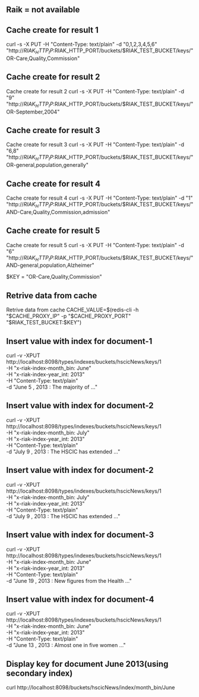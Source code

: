 ## Raik = not available


## Cache create for result 1
curl -s -X PUT -H "Content-Type: text/plain" -d "0,1,2,3,4,5,6" "http://$RIAK_HTTP_IP:$RIAK_HTTP_PORT/buckets/$RIAK_TEST_BUCKET/keys/"OR-Care,Quality,Commission"

## Cache create for result 2
Cache create for result 2
curl -s -X PUT -H "Content-Type: text/plain" -d "9" "http://$RIAK_HTTP_IP:$RIAK_HTTP_PORT/buckets/$RIAK_TEST_BUCKET/keys/"OR-September,2004"

## Cache create for result 3
Cache create for result 3
curl -s -X PUT -H "Content-Type: text/plain" -d "6,8" "http://$RIAK_HTTP_IP:$RIAK_HTTP_PORT/buckets/$RIAK_TEST_BUCKET/keys/"OR-general,population,generally"

## Cache create for result 4
Cache create for result 4
curl -s -X PUT -H "Content-Type: text/plain" -d "1" "http://$RIAK_HTTP_IP:$RIAK_HTTP_PORT/buckets/$RIAK_TEST_BUCKET/keys/"AND-Care,Quality,Commission,admission"

## Cache create for result 5
Cache create for result 5
curl -s -X PUT -H "Content-Type: text/plain" -d "6" "http://$RIAK_HTTP_IP:$RIAK_HTTP_PORT/buckets/$RIAK_TEST_BUCKET/keys/"AND-general,population,Alzheimer"


$KEY = "OR-Care,Quality,Commission"

## Retrive data from cache 
Retrive data from cache 
CACHE_VALUE=$(redis-cli -h "$CACHE_PROXY_IP" -p "$CACHE_PROXY_PORT" "$RIAK_TEST_BUCKET:$KEY")



## Insert value with index for document-1 
curl -v -XPUT http://localhost:8098/types/indexes/buckets/hscicNews/keys/1 \
  -H "x-riak-index-month_bin: June" \
  -H "x-riak-index-year_int: 2013" \
  -H "Content-Type: text/plain" \
  -d "June 5 , 2013 : The majority of ..." 
 
## Insert value with index for document-2 
curl -v -XPUT http://localhost:8098/types/indexes/buckets/hscicNews/keys/1 \
  -H "x-riak-index-month_bin: July" \
  -H "x-riak-index-year_int: 2013" \
  -H "Content-Type: text/plain" \
  -d "July 9 , 2013 : The HSCIC has extended ..." 

## Insert value with index for document-2 
curl -v -XPUT http://localhost:8098/types/indexes/buckets/hscicNews/keys/1 \
  -H "x-riak-index-month_bin: July" \
  -H "x-riak-index-year_int: 2013" \
  -H "Content-Type: text/plain" \
  -d "July 9 , 2013 : The HSCIC has extended ..." 
 
## Insert value with index for document-3 
curl -v -XPUT http://localhost:8098/types/indexes/buckets/hscicNews/keys/1 \
  -H "x-riak-index-month_bin: June" \
  -H "x-riak-index-year_int: 2013" \
  -H "Content-Type: text/plain" \
  -d "June 19 , 2013 : New figures from the Health ..." 

## Insert value with index for document-4 
curl -v -XPUT http://localhost:8098/types/indexes/buckets/hscicNews/keys/1 \
  -H "x-riak-index-month_bin: June" \
  -H "x-riak-index-year_int: 2013" \
  -H "Content-Type: text/plain" \
  -d "June 13 , 2013 : Almost one in five women ..." 

## Display key for document June 2013(using secondary index)
curl http://localhost:8098/buckets/hscicNews/index/month_bin/June

